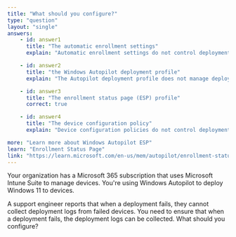 ```yaml
---
title: "What should you configure?"
type: "question"
layout: "single"
answers:
    - id: answer1
      title: "The automatic enrollment settings"
      explain: "Automatic enrollment settings do not control deployment log collection"

    - id: answer2
      title: "the Windows Autopilot deployment profile"
      explain: "The Autopilot deployment profile does not manage deployment log collection"

    - id: answer3
      title: "The enrollment status page (ESP) profile"
      correct: true

    - id: answer4
      title: "The device configuration policy"
      explain: "Device configuration policies do not control deployment log collection"

more: "Learn more about Windows Autopilot ESP"
learn: "Enrollment Status Page"
link: "https://learn.microsoft.com/en-us/mem/autopilot/enrollment-status"
---
```

Your organization has a Microsoft 365 subscription that uses Microsoft Intune Suite to manage devices. You're using Windows Autopilot to deploy Windows 11 to devices.

A support engineer reports that when a deployment fails, they cannot collect deployment logs from failed devices.
You need to ensure that when a deployment fails, the deployment logs can be collected. What should you configure?